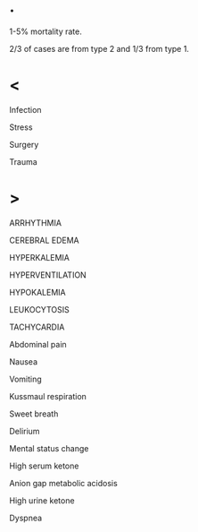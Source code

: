 # .

1-5% mortality rate.

2/3 of cases are from type 2 and 1/3 from type 1.

# <

Infection

Stress

Surgery

Trauma

# >

ARRHYTHMIA

CEREBRAL EDEMA

HYPERKALEMIA

HYPERVENTILATION

HYPOKALEMIA

LEUKOCYTOSIS

TACHYCARDIA

Abdominal pain

Nausea

Vomiting

Kussmaul respiration

Sweet breath

Delirium

Mental status change

High serum ketone

Anion gap metabolic acidosis

High urine ketone

Dyspnea
